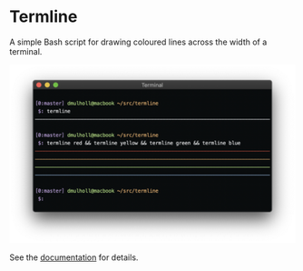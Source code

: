 # Termline

A simple Bash script for drawing coloured lines across the width of a terminal.

<p align="center">
    <img src="termline.png" width="600px">
</p>

See the [documentation] for details.

[documentation]: https://darrenmulholland.com/dev/termline.html

